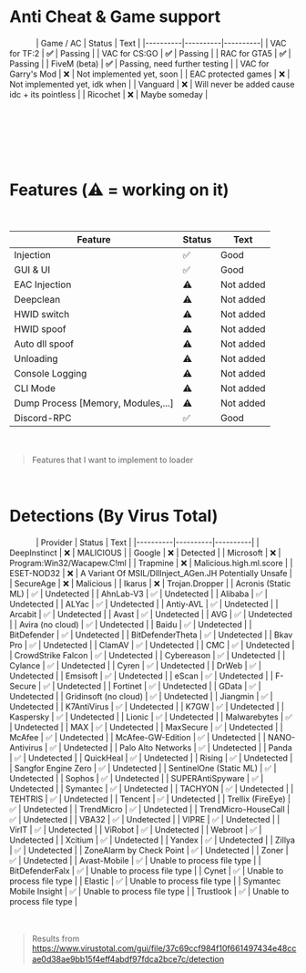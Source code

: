 # Anti Cheat & Game support
ㅤㅤ ㅤ
| Game / AC | Status | Text |
|----------|----------|----------|
| VAC for TF:2 | **✅** | Passing | 
| VAC for CS:GO | **✅** | Passing |
| RAC for GTA5 | **✅** | Passing |
| FiveM (beta) | **✅** | Passing, need further testing |
| VAC for Garry's Mod | ❌ | Not implemented yet, soon |
| EAC protected games | ❌ | Not implemented yet, idk when |
| Vanguard | ❌ | Will never be added cause idc + its pointless |
| Ricochet | ❌ | Maybe someday |

ㅤㅤ ㅤ
 
ㅤㅤ ㅤ
 
ㅤㅤ ㅤ

# Features (⚠️ = working on it)
ㅤㅤ ㅤ

| Feature | Status | Text |
|----------|----------|----------|
| Injection | ✅ | Good | 
| GUI & UI | ✅ | Good |
| EAC Injection | ⚠️ | Not added |
| Deepclean | ⚠️ | Not added |
| HWID switch | ⚠️ | Not added |
| HWID spoof | ⚠️ | Not added |
| Auto dll spoof | ⚠️ | Not added |
| Unloading | ⚠️ | Not added |
| Console Logging | ⚠️ | Not added |
| CLI Mode | ⚠️ | Not added |
| Dump Process [Memory, Modules,...] | ⚠️ |Not added
| Discord-RPC | ✅ | Good |

ㅤㅤ ㅤ
> Features that I want to implement to loader

ㅤㅤ ㅤ



# Detections (By Virus Total) 
ㅤㅤ ㅤ
| Provider | Status | Text |
|----------|----------|----------|
| DeepInstinct | ❌ | MALICIOUS | 
| Google | ❌ | Detected |
| Microsoft | ❌ | Program:Win32/Wacapew.C!ml |
| Trapmine | ❌ | Malicious.high.ml.score |
| ESET-NOD32 | ❌ | A Variant Of MSIL/DllInject_AGen.JH Potentially Unsafe |
| SecureAge | ❌ | Malicious |
| Ikarus | ❌ | Trojan.Dropper |
| Acronis (Static ML) | ✅ | Undetected |
| AhnLab-V3 | ✅ | Undetected |
| Alibaba | ✅ | Undetected |
| ALYac | ✅ | Undetected |
| Antiy-AVL | ✅ | Undetected |
| Arcabit | ✅ | Undetected |
| Avast | ✅ | Undetected |
| AVG | ✅ | Undetected |
| Avira (no cloud) | ✅ | Undetected |
| Baidu | ✅ | Undetected |
| BitDefender | ✅ | Undetected |
| BitDefenderTheta | ✅ | Undetected |
| Bkav Pro | ✅ | Undetected |
| ClamAV | ✅ | Undetected |
| CMC | ✅ | Undetected |
| CrowdStrike Falcon | ✅ | Undetected |
| Cybereason | ✅ | Undetected |
| Cylance | ✅ | Undetected |
| Cyren | ✅ | Undetected |
| DrWeb | ✅ | Undetected |
| Emsisoft | ✅ | Undetected |
| eScan | ✅ | Undetected |
| F-Secure | ✅ | Undetected |
| Fortinet | ✅ | Undetected |
| GData | ✅ | Undetected |
| Gridinsoft (no cloud) | ✅ | Undetected |
| Jiangmin | ✅ | Undetected |
| K7AntiVirus | ✅ | Undetected |
| K7GW | ✅ | Undetected |
| Kaspersky | ✅ | Undetected |
| Lionic | ✅ | Undetected |
| Malwarebytes | ✅ | Undetected |
| MAX | ✅ | Undetected |
| MaxSecure | ✅ | Undetected |
| McAfee | ✅ | Undetected |
| McAfee-GW-Edition | ✅ | Undetected |
| NANO-Antivirus | ✅ | Undetected |
| Palo Alto Networks | ✅ | Undetected |
| Panda | ✅ | Undetected |
| QuickHeal | ✅ | Undetected |
| Rising | ✅ | Undetected |
| Sangfor Engine Zero | ✅ | Undetected |
| SentinelOne (Static ML) | ✅ | Undetected |
| Sophos | ✅ | Undetected |
| SUPERAntiSpyware | ✅ | Undetected |
| Symantec | ✅ | Undetected |
| TACHYON | ✅ | Undetected |
| TEHTRIS | ✅ | Undetected |
| Tencent | ✅ | Undetected |
| Trellix (FireEye) | ✅ | Undetected |
| TrendMicro | ✅ | Undetected |
| TrendMicro-HouseCall | ✅ | Undetected |
| VBA32 | ✅ | Undetected |
| VIPRE | ✅ | Undetected |
| VirIT | ✅ | Undetected |
| ViRobot | ✅ | Undetected |
| Webroot | ✅ | Undetected |
| Xcitium | ✅ | Undetected |
| Yandex | ✅ | Undetected |
| Zillya | ✅ | Undetected |
| ZoneAlarm by Check Point | ✅ | Undetected |
| Zoner | ✅ | Undetected |
| Avast-Mobile | ✅ | Unable to process file type |
| BitDefenderFalx | ✅ | Unable to process file type |
| Cynet | ✅ | Unable to process file type |
| Elastic | ✅ | Unable to process file type |
| Symantec Mobile Insight | ✅ | Unable to process file type |
| Trustlook | ✅ | Unable to process file type |


ㅤㅤ ㅤ
 
> Results from https://www.virustotal.com/gui/file/37c69ccf984f10f661497434e48ccae0d38ae9bb15f4eff4abdf97fdca2bce7c/detection
ㅤㅤ ㅤ
ㅤㅤ ㅤ

